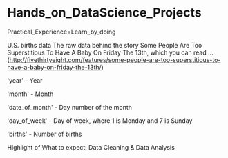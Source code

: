 # Hands_on_DataScience_Projects
Practical_Experience=Learn_by_doing


U.S. births data
The raw data behind the story Some People Are Too Superstitious To Have A Baby On Friday The 13th, which you can read 
... (http://fivethirtyeight.com/features/some-people-are-too-superstitious-to-have-a-baby-on-friday-the-13th/)

'year' - Year

'month' - Month

'date_of_month' - Day number of the month

'day_of_week' - Day of week, where 1 is Monday and 7 is Sunday

'births' - Number of births

Highlight of What to expect:   Data Cleaning & Data Analysis
